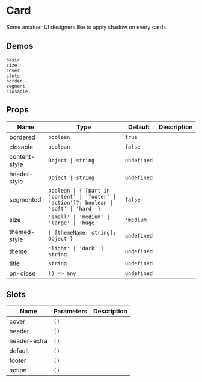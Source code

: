 # Card
Some amatuer UI designers like to apply shadow on every cards.

## Demos
```demo
basic
size
cover
slots
border
segment
closable

```
## Props
|Name|Type|Default|Description|
|-|-|-|-|
|bordered|`boolean`|`true`||
|closable|`boolean`|`false`||
|content-style|`Object \| string`|`undefined`||
|header-style|`Object \| string`|`undefined`||
|segmented|`boolean \| { [part in 'content' \| 'footer' \| 'action']?: boolean \| 'soft' \| 'hard' }`|`false`||
|size|`'small' \| 'medium' \| 'large' \| 'huge'`|`'medium'`||
|themed-style|`{ [themeName: string]: Object }`|`undefined`||
|theme|`'light' \| 'dark' \| string`|`undefined`||
|title|`string`|`undefined`||
|on-close|`() => any`|`undefined`||

## Slots
|Name|Parameters|Description|
|-|-|-|
|cover|`()`||
|header|`()`||
|header-extra|`()`||
|default|`()`||
|footer|`()`||
|action|`()`||